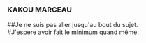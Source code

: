 ### KAKOU MARCEAU
##Je ne suis pas aller jusqu'au bout du sujet. <br>
#J'espere avoir fait le minimum quand même.
